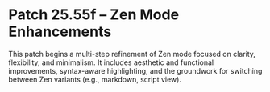 # Patch 25.55f – Zen Mode Enhancements

This patch begins a multi-step refinement of Zen mode focused on clarity, flexibility, and minimalism. It includes aesthetic and functional improvements, syntax-aware highlighting, and the groundwork for switching between Zen variants (e.g., markdown, script view).
